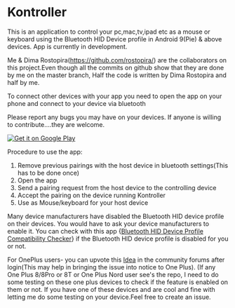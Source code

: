 # Kontroller

This is an application to control your pc,mac,tv,ipad etc as a mouse or keyboard using the Bluetooth HID Device profile in Android 9(Pie) & above devices. App is currently in development. 

Me & Dima Rostopira(https://github.com/rostopira/) are the collaborators on this project.Even though all the commits on github show that they are done by me on the master branch, Half the code is written by Dima Rostopira and half by me. 


To connect other devices with your app you need to open the app on your phone and connect to your device via bluetooth

Please report any bugs you may have on your devices. If anyone is willing to contribute....they are welcome.


<a href='https://play.google.com/store/apps/details?id=com.github.roarappstudio.btkontroller&pcampaignid=MKT-Other-global-all-co-prtnr-py-PartBadge-Mar2515-1'><img alt='Get it on Google Play' src='https://play.google.com/intl/en_us/badges/images/generic/en_badge_web_generic.png'/></a>

Procedure to use the app:
1) Remove previous pairings with the host device in bluetooth settings(This has to be done once)
2) Open the app
3) Send a pairing request from the host device to the controlling device
4) Accept the pairing on the device running Kontroller
5) Use as Mouse/keyboard for your host device 

Many device manufacturers have disabled the Bluetooth HID device profile on their devices. You would have to ask your device manufacturers to enable it. You can check with this app {[Bluetooth HID Device Profile Compatibility Checker](https://play.google.com/store/apps/details?id=com.rkaneapplabs.bluetooth_hid.bluetoothproxy)} if the Bluetooth HID device profile is disabled for you or not.

For OnePlus users- you can upvote this [Idea](https://forums.oneplus.com/threads/converting-one-plus-devices-into-a-bluetooth-controller-mouse-keyboard-etc.1192272/) in the community forums after login(This may help in bringing the issue into notice to One Plus). (If any One Plus 8/8Pro or 8T or One Plus Nord user see's the repo, I need to do some testing on these one plus devices to check if the feature is enabled on them or not. If you have one of these devices and are cool and fine with letting me do some testing on your device.Feel free to create an issue.
